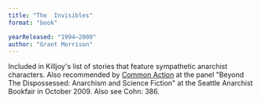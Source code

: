 ```yaml
---
title: "The  Invisibles"
format: "book"

yearReleased: "1994–2000"
author: "Grant Morrison"
---
```

Included in  Killjoy's  list of stories that feature sympathetic anarchist  characters. Also recommended by <a href="http://nwsfsnews.blogspot.com/2009/10/i-wanna-read-sf-anarchy.html"> Common Action</a> at the panel "Beyond The Dispossessed: Anarchism and Science  Fiction" at the Seattle Anarchist Bookfair in October 2009. Also see Cohn: 386.
 